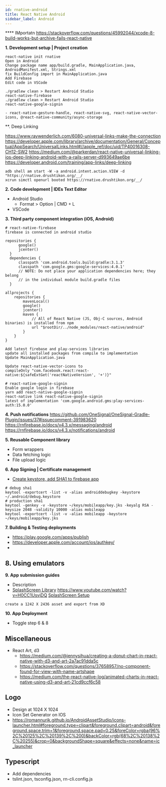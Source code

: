 ```yaml
---
id: rnative-android
title: React Native Android
sidebar_label: Android
---
```


**** IMportatn
https://stackoverflow.com/questions/45992044/xcode-8-build-works-but-archive-fails-react-native

**1. Development setup | Project creation**
```
react-native init rnative
Open in Android
Change package name app/build.gradle, MainApplication.java, AndroidManifest.xml, Strings.xml
fix BuildConfig import in MainApplication.java
Add Firebase
Edit code in VSCode
```

```
./gradlew clean > Restart Android Studio
react-native-firebase
./gradlew clean > Restart Android Studio
react-native-google-signin

- react-native-gesture-handle, react-native-svg, react-native-vector-icons, @react-native-community/async-storage
```

**. Deep Linking

https://www.raywenderlich.com/6080-universal-links-make-the-connection
https://developer.apple.com/library/archive/documentation/General/Conceptual/AppSearch/UniversalLinks.html#//apple_ref/doc/uid/TP40016308-CH12-SW2
https://medium.com/@parkerdan/react-native-universal-linking-ios-deep-linking-android-with-a-rails-server-d993649ae6be
https://developer.android.com/training/app-links/deep-linking
```
adb shell am start -W -a android.intent.action.VIEW -d "https://rnative.drushtikon.org/__/
xcrun simctl openurl booted https://rnative.drushtikon.org/__/
```

**2. Code development | IDEs Text Editor**
  - Android Studio
    - Format > Option | CMD + L
  - VSCode

**3. Third party component integration (iOS, Android)**
```
# react-native-firebase
firebase is connected in android studio

repositories {
      google()
      jcenter()
  }
  dependencies {
      classpath 'com.android.tools.build:gradle:3.1.3'
      classpath 'com.google.gms:google-services:4.0.1'
      // NOTE: Do not place your application dependencies here; they belong
      // in the individual module build.gradle files
  }

allprojects {
    repositories {
        mavenLocal()
        google()
        jcenter()
        maven {
            // All of React Native (JS, Obj-C sources, Android binaries) is installed from npm
            url "$rootDir/../node_modules/react-native/android"
        }
    }
}

Add latest firebase and play-services libraries
update all installed packages from compile to implementation
Update MainApplication.java

Update react-native-vector-icons to 
compileOnly "com.facebook.react:react-native:${safeExtGet('reactNativeVersion', '+')}"
```
```
# react-native-google-signin
Enable google login in firebase
yarn add react-native-google-signin
react-native link react-native-google-signin
latest of implementation 'com.google.android.gms:play-services-auth:15.0.0'
```

**4. Push notifications**
https://github.com/OneSignal/OneSignal-Gradle-Plugin/issues/37#issuecomment-391983620
https://rnfirebase.io/docs/v4.3.x/messaging/android
https://rnfirebase.io/docs/v4.3.x/notifications/android

**5. Reusable Component library**
  - Form wrappers
  - Data fetching logic
  - File upload logic

**6. App Signing | Certificate management**
  - [Create keystore, add SHA1 to firebase app](https://flutter.io/android-release/)
```
# debug sha1
keytool -exportcert -list -v -alias androiddebugkey -keystore ~/.android/debug.keystore
# production sha1
keytool -genkey -v -keystore ~/keys/mobileapp/key.jks -keyalg RSA -keysize 2048 -validity 10000 -alias mobileapp
keytool -exportcert -list -v -alias mobileapp -keystore ~/keys/mobileapp/key.jks
```

**7. Building & Testing deployments**
  - https://play.google.com/apps/publish
  - https://developer.apple.com/account/ios/authkey/
  - 

**8. Using emulators**
  - 

**9. App submission guides** 
  - Description
  - [SplashScreen Library](https://github.com/crazycodeboy/react-native-splash-screen)
    https://www.youtube.com/watch?v=H0CC1UsvjDQ
    [SplashScreen Setup](https://medium.com/handlebar-labs/how-to-add-a-splash-screen-to-a-react-native-app-ios-and-android-30a3cec835ae)
```
create a 1242 X 2436 asset and export from XD
```

**10. App Deployment**
  - Toggle step 6 & 8


## Miscellaneous

- React Art, d3
  - https://medium.com/@jennysihua/creating-a-donut-chart-in-react-native-with-d3-and-art-2a7ac91dda5c
  - https://stackoverflow.com/questions/37658957/no-component-found-for-view-with-name-artshape
  - https://medium.com/the-react-native-log/animated-charts-in-react-native-using-d3-and-art-21cd9ccf6c58
  
 ## Logo
 - Design at 1024 X 1024
 - Icon Set Generator on IOS
 - https://romannurik.github.io/AndroidAssetStudio/icons-launcher.html#foreground.type=clipart&foreground.clipart=android&foreground.space.trim=1&foreground.space.pad=0.25&foreColor=rgba(96%2C%20125%2C%20139%2C%200)&backColor=rgb(68%2C%20138%2C%20255)&crop=0&backgroundShape=square&effects=none&name=ic_launcher
 
 ## Typescript
 - Add dependencies
 - tslint.json, tsconfig.json, rn-cli.config.js
